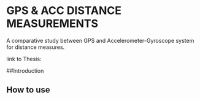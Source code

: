 # GPS & ACC DISTANCE MEASUREMENTS
A comparative study between GPS and Accelerometer-Gyroscope system for distance measures.

link to Thesis: 

##Introduction


## How to use